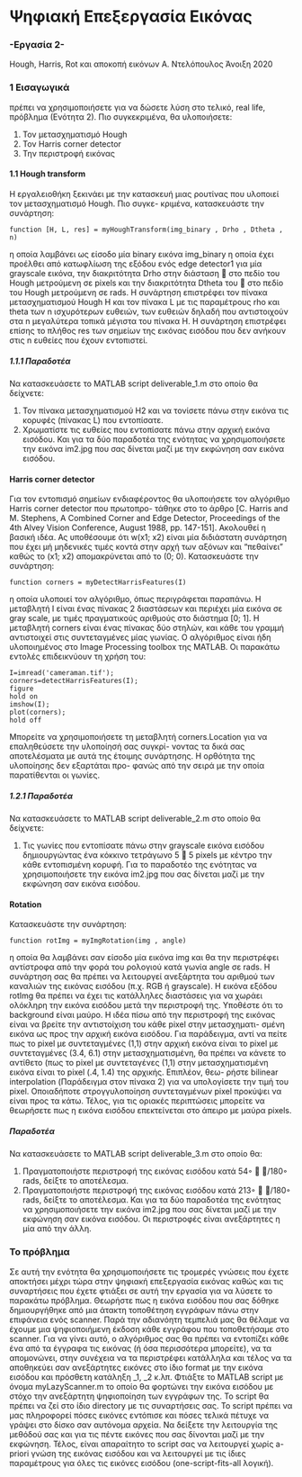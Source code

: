 # Ψηφιακή Επεξεργασία Εικόνας

### -Εργασία 2-
Hough, Harris, Rot και αποκοπή εικόνων
Α. Ντελόπουλος
Άνοιξη 2020

### 1 Εισαγωγικά
πρέπει να χρησιμοποιήσετε για να δώσετε λύση στο τελικό, real life, πρόβλημα (Ενότητα 2). Πιο συγκεκριμένα, θα
υλοποιήσετε:
1. Τον μετασχηματισμό Hough
2. Τον Harris corner detector
3. Την περιστροφή εικόνας

#### 1.1 Hough transform
Η εργαλειοθήκη ξεκινάει με την κατασκευή μιας ρουτίνας που υλοποιεί τον μετασχηματισμό Hough. Πιο συγκε-
κριμένα, κατασκευάστε την συνάρτηση:
```
function [H, L, res] = myHoughTransform(img_binary , Drho , Dtheta , n)
```
η οποία λαμβάνει ως είσοδο μία binary εικόνα img_binary η οποία έχει προέλθει από κατωφλίωση της εξόδου
ενός edge detector1 για μία grayscale εικόνα, την διακριτότητα Drho στην διάσταση  στο πεδίο του Hough μετρούμενη
σε pixels και την διακριτότητα Dtheta του  στο πεδίο του Hough μετρούμενη σε rads.
Η συνάρτηση επιστρέφει τον πίνακα μετασχηματισμού Hough H και τον πίνακα L με τις παραμέτρους rho και
theta των n ισχυρότερων ευθειών, των ευθειών δηλαδή που αντιστοιχούν στα n μεγαλύτερα τοπικά μέγιστα του
πίνακα H. Η συνάρτηση επιστρέφει επίσης το πλήθος res των σημείων της εικόνας εισόδου που δεν ανήκουν στις n
ευθείες που έχουν εντοπιστεί.

##### 1.1.1 Παραδοτέα
Να κατασκευάσετε το MATLAB script deliverable_1.m στο οποίο θα δείχνετε:
1. Τον πίνακα μετασχηματισμού H2 και να τονίσετε πάνω στην εικόνα τις κορυφές (πίνακας L) που εντοπίσατε.
2. Χρωματίστε τις ευθείες που εντοπίσατε πάνω στην αρχική εικόνα εισόδου.
Και για τα δύο παραδοτέα της ενότητας να χρησιμοποιήσετε την εικόνα im2.jpg που σας δίνεται μαζί με την
εκφώνηση σαν εικόνα εισόδου.

#### Harris corner detector
Για τον εντοπισμό σημείων ενδιαφέροντος θα υλοποιήσετε τον αλγόριθμο Harris corner detector που πρωτοπρο-
τάθηκε στο το άρθρο [C. Harris and M. Stephens, A Combined Corner and Edge Detector, Proceedings of the 4th Alvey Vision Conference,
August 1988, pp. 147-151]. Ακολουθεί η βασική ιδέα. Ας υποθέσουμε ότι w(x1; x2) είναι μία διδιάστατη συνάρτηση που
έχει μή μηδενικές τιμές κοντά στην αρχή των αξόνων και “πεθαίνει” καθώς το (x1; x2) απομακρύνεται από το (0; 0).
Κατασκευάστε την συνάρτηση:
```
function corners = myDetectHarrisFeatures(I)
```
η οποία υλοποιεί τον αλγόριθμο, όπως περιγράφεται παραπάνω. Η μεταβλητή I είναι ένας πίνακας 2 διαστάσεων
και περιέχει μία εικόνα σε gray scale, με τιμές πραγματικούς αριθμούς στο διάστημα [0; 1]. Η μεταβλητή corners είναι
ένας πίνακας δύο στηλών, και κάθε του γραμμή αντιστοιχεί στις συντεταγμένες μίας γωνίας. Ο αλγόριθμος είναι ήδη
υλοποιημένος στο Image Processing toolbox της MATLAB. Οι παρακάτω εντολές επιδεικνύουν τη χρήση του:
```
I=imread('cameraman.tif');
corners=detectHarrisFeatures(I);
figure
hold on
imshow(I);
plot(corners);
hold off
```
Μπορείτε να χρησιμοποιήσετε τη μεταβλητή corners.Location για να επαληθεύσετε την υλοποίησή σας συγκρί-
νοντας τα δικά σας αποτελέσματα με αυτά της έτοιμης συνάρτησης. Η ορθότητα της υλοποίησης δεν εξαρτάται προ-
φανώς από την σειρά με την οποία παρατίθενται οι γωνίες.

##### 1.2.1 Παραδοτέα
Να κατασκευάσετε το MATLAB script deliverable_2.m στο οποίο θα δείχνετε:
1. Τις γωνίες που εντοπίσατε πάνω στην grayscale εικόνα εισόδου δημιουργώντας ένα κόκκινο τετράγωνο 5  5
pixels με κέντρο την κάθε εντοπισμένη κορυφή.
Για το παραδοτέο της ενότητας να χρησιμοποιήσετε την εικόνα im2.jpg που σας δίνεται μαζί με την εκφώνηση
σαν εικόνα εισόδου.

#### Rotation
Κατασκευάστε την συνάρτηση:
```
function rotImg = myImgRotation(img , angle)
```
η οποία θα λαμβάνει σαν είσοδο μία εικόνα img και θα την περιστρέφει αντίστροφα από την φορά του ρολογιού
κατά γωνία angle σε rads. Η συνάρτηση σας θα πρέπει να λειτουργεί ανεξάρτητα του αριθμού των καναλιών της
εικόνας εισόδου (π.χ. RGB ή grayscale). H εικόνα εξόδου rotImg θα πρέπει να έχει τις κατάλληλες διαστάσεις για να
χωράει ολόκληρη την εικόνα εισόδου μετά την περιστροφή της. Υποθέστε ότι το background είναι μαύρο.
Η ιδέα πίσω από την περιστροφή της εικόνας είναι να βρείτε την αντιστοίχιση του κάθε pixel στην μετασχηματι-
σμένη εικόνα ως προς την αρχική εικόνα εισόδου. Για παράδειγμα, αντί να πείτε πως το pixel με συντεταγμένες (1,1)
στην αρχική εικόνα είναι το pixel με συντεταγμένες (3.4, 6.1) στην μετασχηματισμένη, θα πρέπει να κάνετε το αντίθετο
(πως το pixel με συντεταγένες (1,1) στην μετασχηματισμένη εικόνα είναι το pixel (.4, 1.4) της αρχικής. Επιπλέον, θεω-
ρήστε bilinear interpolation (Παράδειγμα στον πίνακα 2) για να υπολογίσετε την τιμή του pixel. Οποιαδήποτε
στρογγυλοποίηση συντεταγμένων pixel προκύψει να είναι προς τα κάτω. Τέλος, για τις οριακές περιπτώσεις μπορείτε
να θεωρήσετε πως η εικόνα εισόδου επεκτείνεται στο άπειρο με μαύρα pixels.

##### Παραδοτέα
Να κατασκευάσετε το MATLAB script deliverable_3.m στο οποίο θα:
1. Πραγματοποιήστε περιστροφή της εικόνας εισόδου κατά 54◦  /180◦ rads, δείξτε το αποτέλεσμα.
2. Πραγματοποιήστε περιστροφή της εικόνας εισόδου κατά 213◦  /180◦ rads, δείξτε το αποτέλεσμα.
Και για τα δύο παραδοτέα της ενότητας να χρησιμοποιήσετε την εικόνα im2.jpg που σας δίνεται μαζί με την
εκφώνηση σαν εικόνα εισόδου. Οι περιστροφές είναι ανεξάρτητες η μία από την άλλη.

### Το πρόβλημα
Σε αυτή την ενότητα θα χρησιμοποιήσετε τις τρομερές γνώσεις που έχετε αποκτήσει μέχρι τώρα στην ψηφιακή
επεξεργασία εικόνας καθώς και τις συναρτήσεις που έχετε φτιάξει σε αυτή την εργασία για να λύσετε το παρακάτω
πρόβλημα.
Θεωρήστε πως η εικόνα εισόδου που σας δόθηκε δημιουργήθηκε από μια άτακτη τοποθέτηση εγγράφων πάνω
στην επιφάνεια ενός scanner. Παρά την αδιανόητη τεμπελιά μας θα θέλαμε να έχουμε μια ψηφιοποιήμενη έκδοση κάθε
εγγράφου που τοποθετήσαμε στο scanner. Για να γίνει αυτό, ο αλγόριθμος σας θα πρέπει να εντοπίζει κάθε ένα από τα
έγγραφα τις εικόνας (ή όσα περισσότερα μπορείτε), να τα απομονώνει, στην συνέχεια να τα περιστρέφει κατάλληλα
και τέλος να τα αποθηκεύει σαν ανεξάρτητες εικόνες στο ίδιο format με την εικόνα εισόδου και πρόσθετη κατάληξη
_1, _2 κ.λπ.
Φτιάξτε το MATLAB script με όνομα myLazyScanner.m το οποίο θα φορτώνει την εικόνα εισόδου με στόχο την
ανεξάρτητη ψηφιοποίηση των εγγράφων της. Το script θα πρέπει να ζεί στο ίδιο directory με τις συναρτήσεις σας. Το
script πρέπει να μας πληροφορεί πόσες εικόνες εντόπισε και πόσες τελικά πέτυχε να γράψει στο δίσκο σαν αυτόνομα
αρχεία.
Να δείξετε την λειτουργία της μεθόδού σας και για τις πέντε εικόνες που σας δίνονται μαζί με την εκφώνηση.
Τέλος, είναι απαραίτητο το script σας να λειτουργεί χωρίς a-priori γνώση της εικόνας εισόδου και να λειτουργεί με τις
ίδιες παραμέτρους για όλες τις εικόνες εισόδου (one-script-fits-all λογική).
